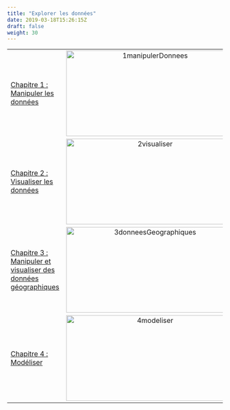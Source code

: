 ```yaml
---
title: "Explorer les données"
date: 2019-03-18T15:26:15Z
draft: false
weight: 30
---
```


| | |
|:---------------|:------------------------:|
| [Chapitre 1 : Manipuler les données](./chapter1) | <img src="/images/1manipulerDonnees.jpeg" alt="1manipulerDonnees" width="400" height="200"/> |
| [Chapitre 2 : Visualiser les données](./chapter2)  | <img src="/images/2visualiser.jpeg" alt="2visualiser" width="400" height="200"/> |
| [Chapitre 3 : Manipuler et visualiser des données géographiques](./chapter3) | <img src="/images/3donneesGeographiques.jpeg" alt="3donneesGeographiques" width="400" height="200"/> |
| [Chapitre 4 : Modéliser](./chapter4) | <img src="/images/4modeliser.jpeg" alt="4modeliser" width="400" height="200"/> |

<!--![4modeliser](/images/4modeliser.jpeg "4modeliser")-->

<!--
matplotlib, seaborn, plotly, bokeh :
https://mode.com/blog/python-data-visualization-libraries
https://www.analyticsindiamag.com/top-5-best-data-visualisation-libraries-in-python/
https://bokeh.pydata.org/en/latest/docs/user_guide/quickstart.html#userguide-quickstart
-->

